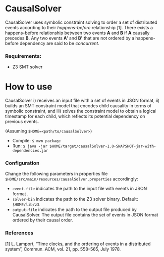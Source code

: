 # CausalSolver

CausalSolver uses symbolic constraint solving to order a set of distributed events according to their *happens-before* relationship [1]. There exists a happens-before relationship between two events **A** and **B** if **A** causally precedes **B**. Any two events **A'** and **B'** that are not ordered by a happens-before dependency are said to be *concurrent*. 

### Requirements:
* Z3 SMT solver

# How to use

CausalSolver i) receives an input file with a set of events in JSON format, ii) builds an SMT constraint model that encodes child causality in terms of symbolic constraint, and iii) solves the constraint model to obtain a logical timestamp for each child, which reflects its potential dependency on previous events.

(Assuming `$HOME=<path/to/causalSolver>`)
* Compile: `$ mvn package`
* Run: `$ java -jar $HOME/target/causalSolver-1.0-SNAPSHOT-jar-with-dependencies.jar`

### Configuration

Change the following parameters in properties file `$HOME/src/main/resources/causalSolver.properties` accordingly:

* `event-file` indicates the path to the input file with events in JSON format .
* `solver-bin` indicates the path to the Z3 solver binary. Default: `$HOME/lib/z3`.
* `output-file` indicates the path to the output file produced by CausalSolver. The output file contains the set of events in JSON format ordered by their causal order.

### References
[1] L. Lamport, “Time clocks, and the ordering of events in a distributed system”, Commun. ACM, vol. 21, pp. 558–565, July 1978.
